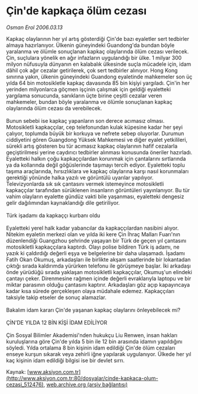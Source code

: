 # Çin'de kapkaça ölüm cezası

*Osman Erol 2006.03.13*

<div class="pNewsDetailMainContent" itemprop="articleBody">
 Kapkaç olaylarının her yıl artış gösterdiği Çin'de bazı eyaletler sert tedbirler almaya hazırlanıyor. Ülkenin güneyindeki Guandong'da bundan böyle yaralanma ve ölümle sonuçlanan kapkaç olaylarında ölüm cezası verilecek. Çin, suçlulara yönelik en ağır infazların uygulandığı bir ülke. 1 milyar 300 milyon nüfusuyla dünyanın en kalabalık ülkesinde suçla mücadele için, idam dâhil çok ağır cezalar getirilerek, çok sert tedbirler alınıyor. Hong Kong sınırına yakın, ülkenin güneyindeki Guandong eyaletinde mahkemeler son üç yılda 64 bin motosikletle kapkaç davasında 85 bin kişiyi yargıladı. Çin'in her yerinden milyonlarca göçmen işçinin çalışmak için geldiği eyaletteki yargılama sonucunda, sanıkların üçte birine çeşitli cezalar veren mahkemeler, bundan böyle yaralanma ve ölümle sonuçlanan kapkaç olaylarında ölüm cezası da verebilecek.
 <br/>
 <br/>
 Bunun sebebi ise kapkaç yapanların son derece acımasız olması. Motosikletli kapkaççılar, cep telefonundan kulak küpesine kadar her şeyi çalıyor, toplumda büyük bir korkuya ve nefrete sebep oluyorlar. Durumun ciddiyetini gören Guangdong Yüksek Mahkemesi ve diğer eyalet yetkilileri, sürekli artış gösteren bu tür acımasız kapkaç olaylarının hafif cezalarla geçiştirilmesi yerine caydırıcı tedbirler alınması konusunda öneriler hazırladı. Eyaletteki halkın çoğu kapkaççılardan korunmak için çantalarını sırtlarında ya da kollarında değil göğüslerinde taşımayı tercih ediyor. Eyaletteki toplu taşıma araçlarında, hırsızlıklara ve kapkaç olaylarına karşı nasıl korunmaları gerektiği yönünde halka yazılı ve görüntülü uyarılar yapılıyor. Televizyonlarda sık sık çantasını vermek istemeyince motosikletli kapkaççılar tarafından sürüklenen insanların görüntüleri yayınlanıyor. Bu tür vahim olayların eyalette gündüz vakti bile yaşanması, eyaletteki dengesiz gelir dağılımından kaynaklandığı dile getiriliyor.
 <br/>
 <br/>
 Türk işadamı da kapkaççı kurbanı oldu
 <br/>
 <br/>
 Eyaletteki yerel halk kadar yabancılar da kapkaççılardan nasibini alıyor. Nitekim eyaletin merkezi olan ve yılda iki kere Çin İhraç Malları Fuarı'nın düzenlendiği Guangzhou şehrinde yaşayan bir Türk de geçen yıl çantasını motosikletli kapkaççılara kaptırdı. Olayı polise bildiren Türk iş adamı, ne yazık ki çaldırdığı değerli eşya ve belgelerine bir daha ulaşamadı. İşadamı Fatih Okan Okumuş, arkadaşları ile birlikte akşam saatlerinde bir lokantadan çıktığı sırada kaldırımda yürürken telefonu ile görüşmeye başlar. İki arkadaşı önde yürüdüğü sırada yaklaşan motosikletli kapkaççılar, Okumuş'un elindeki çantayı çeker. Direnmesine rağmen içinde değerli evraklarıyla laptopu ve bir miktar parasının olduğu çantasını kaptırır. Arkadaşları göz açıp kapayıncaya kadar kısa sürede gerçekleşen olaya müdahale edemez. Kapkaççıları taksiyle takip etseler de sonuç alamazlar.
 <br/>
 <br/>
 Bakalım idam kararı Çin'de yaşanan kapkaç olaylarını önleyebilecek mi?
 <br/>
 <br/>
 ÇİN'DE YILDA 12 BİN KİŞİ İDAM EDİLİYOR
 <br/>
 <br/>
 Çin Sosyal Bilimler Akademisi'nden hukukçu Liu Renwen, insan hakları kuruluşlarına göre Çin'de yılda 5 bin ile 12 bin arasında idamın yapıldığını söyledi. Yılda ortalama 8 bin kişinin idam edildiği Çin'de ölüm cezaları enseye kurşun sıkarak veya zehirli iğne yapılarak uygulanıyor. Ülkede her yıl kaç kişinin idam edildiği bilgisi ise bir devlet sırrı.
 <br/>
</div>


Kaynak: [www.aksiyon.com.tr](http://www.aksiyon.com.tr:80/dosyalar/cinde-kapkaca-olum-cezasi_512476), [web.archive.org (arşiv bağlantısı)](http://web.archive.org/web/20150421235735/http://www.aksiyon.com.tr:80/dosyalar/cinde-kapkaca-olum-cezasi_512476)

